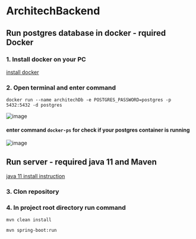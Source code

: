 # ArchitechBackend

## Run postgres database in docker - rquired Docker

### 1. Install docker on your PC 

[install docker](https://www.docker.com/get-started/)

### 2. Open terminal and enter command 

```docker run --name architechDb -e POSTGRES_PASSWORD=postgres -p 5432:5432 -d postgres``` 

![image](https://user-images.githubusercontent.com/48771917/166106717-a922a937-2bb9-4357-a5e7-aaa00a26ce75.png) 

#### enter command ```docker-ps``` for check if your postgres container is running 

![image](https://user-images.githubusercontent.com/48771917/166106742-f1d2f245-bf6c-4345-86f8-0144a920aa60.png) 

## Run server - required java 11 and Maven 
[java 11 install instruction](https://java.tutorials24x7.com/blog/how-to-install-java-11-on-windows)

### 3. Clon repository 

### 4. In project root directory run command 
```mvn clean install```

```mvn spring-boot:run```

